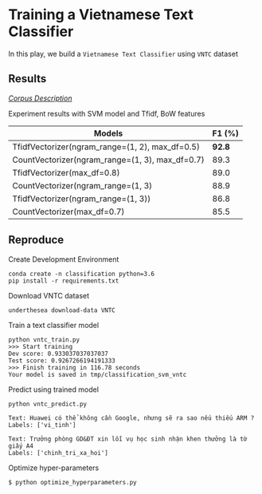 # Training a Vietnamese Text Classifier

In this play, we build a `Vietnamese Text Classifier` using `VNTC` dataset

## Results

[*Corpus Description*](vntc_description.md)

Experiment results with SVM model and Tfidf, BoW features

| Models                                          | F1 (%)   |
|-------------------------------------------------|----------|
| TfidfVectorizer(ngram_range=(1, 2), max_df=0.5) | **92.8** |
| CountVectorizer(ngram_range=(1, 3), max_df=0.7) | 89.3     |
| TfidfVectorizer(max_df=0.8)                     | 89.0     |
| CountVectorizer(ngram_range=(1, 3)              | 88.9     |
| TfidfVectorizer(ngram_range=(1, 3))             | 86.8     |
| CountVectorizer(max_df=0.7)                     | 85.5     |

## Reproduce

Create Development Environment 

``` 
conda create -n classification python=3.6
pip install -r requirements.txt
```

Download VNTC dataset

```
underthesea download-data VNTC
```

Train a text classifier model

```
python vntc_train.py 
>>> Start training
Dev score: 0.933037037037037
Test score: 0.9267266194191333
>>> Finish training in 116.78 seconds
Your model is saved in tmp/classification_svm_vntc
```

Predict using trained model

```
python vntc_predict.py

Text: Huawei có thể không cần Google, nhưng sẽ ra sao nếu thiếu ARM ?
Labels: ['vi_tinh']

Text: Trưởng phòng GD&ĐT xin lỗi vụ học sinh nhận khen thưởng là tờ giấy A4
Labels: ['chinh_tri_xa_hoi'] 
```

Optimize hyper-parameters

```
$ python optimize_hyperparameters.py 
```
